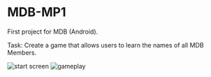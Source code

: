 # MDB-MP1
First project for MDB (Android).

Task: Create a game that allows users to learn the names of all MDB Members. 

![start screen](https://i.imgur.com/tSkaGhx.jpg)
![gameplay](https://i.imgur.com/hNaJKcW.jpg)

